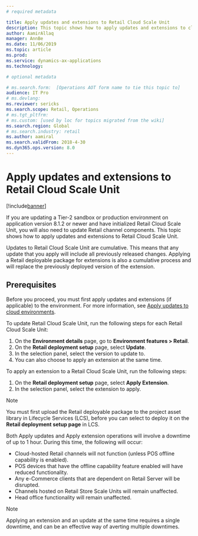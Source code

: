 ```yaml
---
# required metadata

title: Apply updates and extensions to Retail Cloud Scale Unit
description: This topic shows how to apply updates and extensions to cloud-hosted Retail channel components.
author: AamirAllaq
manager: AnnBe
ms.date: 11/06/2019
ms.topic: article
ms.prod: 
ms.service: dynamics-ax-applications
ms.technology: 

# optional metadata

# ms.search.form:  [Operations AOT form name to tie this topic to]
audience: IT Pro
# ms.devlang: 
ms.reviewer: sericks
ms.search.scope: Retail, Operations 
# ms.tgt_pltfrm: 
# ms.custom: [used by loc for topics migrated from the wiki]
ms.search.region: Global
# ms.search.industry: retail
ms.author: aamiral
ms.search.validFrom: 2018-4-30 
ms.dyn365.ops.version: 8.0 
---
```



# Apply updates and extensions to Retail Cloud Scale Unit

[!include[banner](../includes/banner.md)]

If you are updating a Tier-2 sandbox or production environment on application version 8.1.2 or newer and have initialized Retail Cloud Scale Unit, you will also need to update Retail channel components. This topic shows how to apply updates and extensions to Retail Cloud Scale Unit.

Updates to Retail Cloud Scale Unit are cumulative. This means that any update that you apply will include all previously released changes. Applying a Retail deployable package for extensions is also a cumulative process and will replace the previously deployed version of the extension.

## Prerequisites

Before you proceed, you must first apply updates and extensions (if applicable) to the environment. For more information, see [Apply updates to cloud environments](apply-deployable-package-system.md).

To update Retail Cloud Scale Unit, run the following steps for each Retail Cloud Scale Unit:

1. On the **Environment details** page, go to **Environment features > Retail**.
2. On the **Retail deployment setup** page, select **Update**.
3. In the selection panel, select the version to update to.
4. You can also choose to apply an extension at the same time. 

To apply an extension to a Retail Cloud Scale Unit, run the following steps:

1. On the **Retail deployment setup** page, select **Apply Extension**.
2. In the selection panel, select the extension to apply.

> [!NOTE]
> You must first upload the Retail deployable package to the project asset library in Lifecycle Services (LCS), before you can select to deploy it on the **Retail deployment setup page** in LCS.

Both Apply updates and Apply extension operations will involve a downtime of up to 1 hour. During this time, the following will occur:

- Cloud-hosted Retail channels will not function (unless POS offline capability is enabled).
- POS devices that have the offline capability feature enabled will have reduced functionality.
- Any e-Commerce clients that are dependent on Retail Server will be disrupted.
- Channels hosted on Retail Store Scale Units will remain unaffected.
- Head office functionality will remain unaffected.

> [!NOTE]
> Applying an extension and an update at the same time requires a single downtime, and can be an effective way of averting multiple downtimes.
